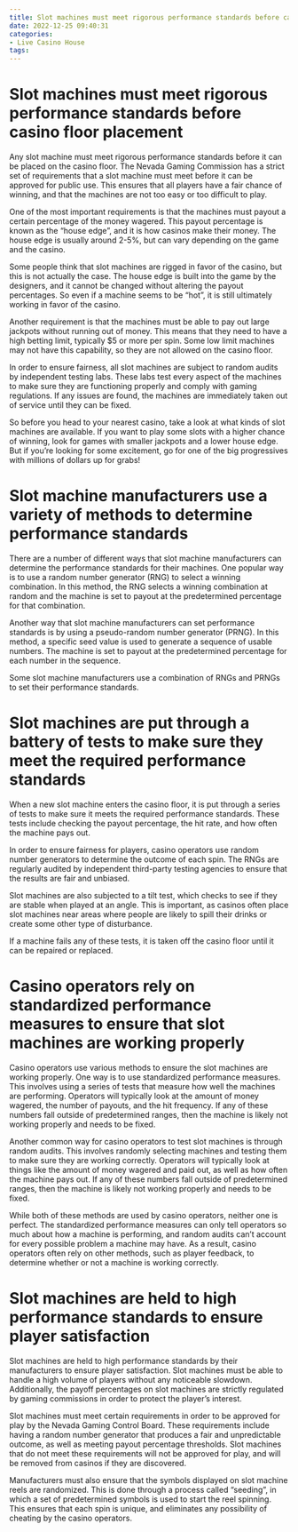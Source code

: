 ```yaml
---
title: Slot machines must meet rigorous performance standards before casino floor placement 
date: 2022-12-25 09:40:31
categories:
- Live Casino House
tags:
---
```



#  Slot machines must meet rigorous performance standards before casino floor placement 
Any slot machine must meet rigorous performance standards before it can be placed on the casino floor. The Nevada Gaming Commission has a strict set of requirements that a slot machine must meet before it can be approved for public use. This ensures that all players have a fair chance of winning, and that the machines are not too easy or too difficult to play. 

One of the most important requirements is that the machines must payout a certain percentage of the money wagered. This payout percentage is known as the “house edge”, and it is how casinos make their money. The house edge is usually around 2-5%, but can vary depending on the game and the casino. 

Some people think that slot machines are rigged in favor of the casino, but this is not actually the case. The house edge is built into the game by the designers, and it cannot be changed without altering the payout percentages. So even if a machine seems to be “hot”, it is still ultimately working in favor of the casino. 

Another requirement is that the machines must be able to pay out large jackpots without running out of money. This means that they need to have a high betting limit, typically $5 or more per spin. Some low limit machines may not have this capability, so they are not allowed on the casino floor. 

In order to ensure fairness, all slot machines are subject to random audits by independent testing labs. These labs test every aspect of the machines to make sure they are functioning properly and comply with gaming regulations. If any issues are found, the machines are immediately taken out of service until they can be fixed. 

So before you head to your nearest casino, take a look at what kinds of slot machines are available. If you want to play some slots with a higher chance of winning, look for games with smaller jackpots and a lower house edge. But if you’re looking for some excitement, go for one of the big progressives with millions of dollars up for grabs!

#  Slot machine manufacturers use a variety of methods to determine performance standards 

There are a number of different ways that slot machine manufacturers can determine the performance standards for their machines. One popular way is to use a random number generator (RNG) to select a winning combination. In this method, the RNG selects a winning combination at random and the machine is set to payout at the predetermined percentage for that combination. 

Another way that slot machine manufacturers can set performance standards is by using a pseudo-random number generator (PRNG). In this method, a specific seed value is used to generate a sequence of usable numbers. The machine is set to payout at the predetermined percentage for each number in the sequence. 

Some slot machine manufacturers use a combination of RNGs and PRNGs to set their performance standards.

#  Slot machines are put through a battery of tests to make sure they meet the required performance standards 

When a new slot machine enters the casino floor, it is put through a series of tests to make sure it meets the required performance standards. These tests include checking the payout percentage, the hit rate, and how often the machine pays out.

In order to ensure fairness for players, casino operators use random number generators to determine the outcome of each spin. The RNGs are regularly audited by independent third-party testing agencies to ensure that the results are fair and unbiased.

Slot machines are also subjected to a tilt test, which checks to see if they are stable when played at an angle. This is important, as casinos often place slot machines near areas where people are likely to spill their drinks or create some other type of disturbance.

If a machine fails any of these tests, it is taken off the casino floor until it can be repaired or replaced.

#  Casino operators rely on standardized performance measures to ensure that slot machines are working properly 

Casino operators use various methods to ensure the slot machines are working properly. One way is to use standardized performance measures. This involves using a series of tests that measure how well the machines are performing. Operators will typically look at the amount of money wagered, the number of payouts, and the hit frequency. If any of these numbers fall outside of predetermined ranges, then the machine is likely not working properly and needs to be fixed.

Another common way for casino operators to test slot machines is through random audits. This involves randomly selecting machines and testing them to make sure they are working correctly. Operators will typically look at things like the amount of money wagered and paid out, as well as how often the machine pays out. If any of these numbers fall outside of predetermined ranges, then the machine is likely not working properly and needs to be fixed.

While both of these methods are used by casino operators, neither one is perfect. The standardized performance measures can only tell operators so much about how a machine is performing, and random audits can’t account for every possible problem a machine may have. As a result, casino operators often rely on other methods, such as player feedback, to determine whether or not a machine is working correctly.

#  Slot machines are held to high performance standards to ensure player satisfaction

Slot machines are held to high performance standards by their manufacturers to ensure player satisfaction. Slot machines must be able to handle a high volume of players without any noticeable slowdown. Additionally, the payoff percentages on slot machines are strictly regulated by gaming commissions in order to protect the player’s interest.

Slot machines must meet certain requirements in order to be approved for play by the Nevada Gaming Control Board. These requirements include having a random number generator that produces a fair and unpredictable outcome, as well as meeting payout percentage thresholds. Slot machines that do not meet these requirements will not be approved for play, and will be removed from casinos if they are discovered.

Manufacturers must also ensure that the symbols displayed on slot machine reels are randomized. This is done through a process called “seeding”, in which a set of predetermined symbols is used to start the reel spinning. This ensures that each spin is unique, and eliminates any possibility of cheating by the casino operators.